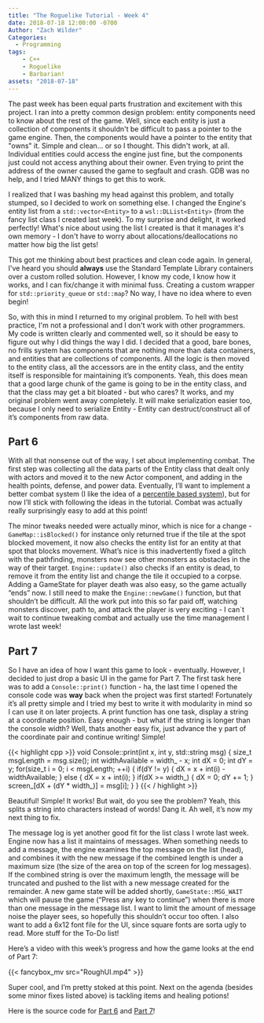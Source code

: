 ```yaml
---
title: "The Roguelike Tutorial - Week 4"
date: 2018-07-18 12:00:00 -0700
Author: "Zach Wilder"
Categories:
  - Programming
tags:
    - C++
    - Roguelike
    - Barbarian!
assets: "2018-07-18"
---
```


The past week has been equal parts frustration and excitement with this project.
I ran into a pretty common design problem: entity components need to know about
the rest of the game. Well, since each entity is just a collection of components
it shouldn't be difficult to pass a pointer to the game engine. Then, the
components would have a pointer to the entity that "owns" it. Simple and
clean... or so I thought. This didn't work, at all. Individual entities could
access the engine just fine, but the components just could not access anything
about their owner. Even trying to print the address of the owner caused the game
to segfault and crash. GDB was no help, and I tried MANY things to get this to
work.

I realized that I was bashing my head against this problem, and totally stumped,
so I decided to work on something else. I changed  the Engine's entity list from
a `std::vector<Entity>` to a `wsl::DLList<Entity>` (from the fancy list class I
created last week). To my surprise and delight, it worked perfectly! What's nice
about using the list I created is that it manages it's own memory - I don't have
to worry about allocations/deallocations no matter how big the list gets!

This got me thinking about best practices and clean code again. In general, I've
heard you should **always** use the Standard Template Library containers over a
custom rolled solution. However, I know my code, I know how it works, and I can
fix/change it with minimal fuss. Creating a custom wrapper for
`std::priority_queue` or `std::map`? No way, I have no idea where to even begin! 

So, with this in mind I returned to my original problem. To hell with best
practice, I'm not a professional and I don't work with other programmers. My
code is written clearly and commented well, so it should be easy to figure out
why I did things the way I did. I decided that a good, bare bones, no frills
system has components that are nothing more than data containers, and entities
that are collections of components. All the logic is then moved to the entity
class, all the accessors are in the entity class, and the entity itself is
responsible for maintaining it’s components. Yeah, this does mean that a good
large chunk of the game is going to be in the entity class, and that the class
may get a bit bloated - but who cares? It works, and my original problem went
away completely. It will make serialization easier too, because I only need to
serialize Entity - Entity can destruct/construct all of it’s components from raw
data.

## Part 6
With all that nonsense out of the way, I set about implementing combat. The
first step was collecting all the data parts of the Entity class that dealt only
with actors and moved it to the new Actor component, and adding in the health
points, defense, and power data. Eventually, I’ll want to implement a better
combat system (I like the idea of a [percentile based
system](https://www.reddit.com/r/roguelikedev/comments/46i4i7/comment/d05al46)),
but for now I’ll stick with following the ideas in the tutorial. Combat was
actually really surprisingly easy to add at this point!

The minor tweaks needed were actually minor, which is nice for a change -
`GameMap::isBlocked()` for instance only returned true if the tile at the spot
blocked movement, it now also checks the entity list for an entity at that spot
that blocks movement. What’s nice is this inadvertently fixed a glitch with the
pathfinding, monsters now see other monsters as obstacles in the way of their
target. `Engine::update()` also checks if an entity is dead, to remove it from
the entity list and change the tile it occupied to a corpse. Adding a GameState
for player death was also easy, so the game actually “ends” now. I still need to
make the `Engine::newGame()` function, but that shouldn’t be difficult. All the
work put into this so far paid off, watching monsters discover, path to, and
attack the player is very exciting - I can`t wait to continue tweaking combat
and actually use the time management I wrote last week!

## Part 7
So I have an idea of how I want this game to look - eventually. However, I
decided to just drop a basic UI in the game for Part 7. The first task here was
to add a `Console::print()` function - ha, the last time I opened the console
code was **way** back when the project was first started! Fortunately it’s all
pretty simple and I tried my best to write it with modularity in mind so I can
use it on later projects. A print function has one task, display a string at a
coordinate position. Easy enough - but what if the string is longer than the
console width? Well, thats another easy fix, just advance the y part of the
coordinate pair and continue writing! Simple!

{{< highlight cpp >}}
void Console::print(int x, int y, std::string msg)
{
    size_t msgLength = msg.size();
    int widthAvailable = width_ - x;
    int dX = 0;
    int dY = y;
    for(size_t i = 0; i < msgLength; ++i)
    {
        if(dY != y)
        {
            dX = x + int(i) - widthAvailable;
        }
        else
        {
            dX = x + int(i);
        }
        if(dX >= width_)
        {
            dX = 0;
            dY += 1;
        }
        screen_[dX + (dY * width_)] = msg[i];
    }
}
{{< / highlight >}}

Beautiful! Simple! It works! But wait, do you see the problem? Yeah, this splits
a string into characters instead of words! Dang it. Ah well, it’s now my next
thing to fix.

The message log is yet another good fit for the list class I wrote last week.
Engine now has a list it maintains of messages. When something needs to add a
message, the engine examines the top message on the list (head), and combines it
with the new message if the combined length is under a maximum size (the size of
the area on top of the screen for log messages). If the combined string is over
the maximum length, the message will be truncated and pushed to the list with a
new message created for the remainder. A new game state will be added shortly,
`GameState::MSG_WAIT` which will pause the game (“Press any key to continue”)
when there is more than one message in the message list. I want to limit the
amount of message noise the player sees, so hopefully this shouldn’t occur too
often. I also want to add a 6x12 font file for the UI, since square fonts are
sorta ugly to read. More stuff for the To-Do list!

Here’s a video with this week’s progress and how the game looks at the end of
Part 7:

{{< fancybox_mv src="RoughUI.mp4" >}}

Super cool, and I’m pretty stoked at this point. Next on the agenda (besides
some minor fixes listed above) is tackling items and healing potions!

Here is the source code for [Part 6](https://github.com/zwilder/Barbarian/tree/Part_6) and [Part 7](https://github.com/zwilder/Barbarian/tree/Part_7)!
